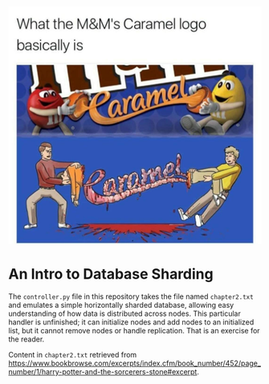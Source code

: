 <p align="center">
 <img src=logo.jpg/>
</p>

# An Intro to Database Sharding

The `controller.py` file in this repository takes the file named `chapter2.txt` and emulates a simple horizontally sharded database, allowing easy understanding of how data is distributed across nodes. This particular handler is unfinished; it can initialize nodes and add nodes to an initialized list, but it cannot remove nodes or handle replication. That is an exercise for the reader.

Content in `chapter2.txt` retrieved from https://www.bookbrowse.com/excerpts/index.cfm/book_number/452/page_number/1/harry-potter-and-the-sorcerers-stone#excerpt.
